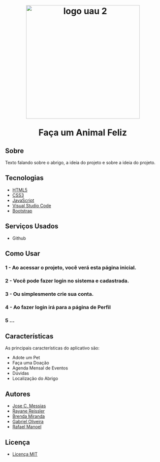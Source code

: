 <h1 align="center">
  <img width="369" alt="logo uau 2" src="https://github.com/JoseCMessias/auamigo/assets/104660308/9df08c12-bfaa-404f-a807-caf7121d7856">
  <p>Faça um Animal Feliz</p>
</h1>

## Sobre

Texto falando sobre o abrigo, a ideia do projeto e sobre a ideia do projeto.

## Tecnologias

- [HTML5](https://developer.mozilla.org/pt-BR/docs/Web/HTML)
- [CSS3](https://developer.mozilla.org/pt-BR/docs/Web/CSS)
- [JavaScript](https://developer.mozilla.org/pt-BR/docs/Web/JavaScript)
- [Visual Studio Code](https://code.visualstudio.com)
- [Bootstrap](https://getbootstrap.com)


## Serviços Usados

- Github

## Como Usar

### 1 - Ao acessar o projeto, você verá esta página inicial.

### 2 - Você pode fazer login no sistema e cadastrada.

### 3 - Ou simplesmente crie sua conta.

### 4 - Ao fazer login irá para a página de Perfil

### 5 ...

## Características 

As principais características do aplicativo são:
- Adote um Pet
- Faça uma Doação
- Agenda Mensal de Eventos 
- Dúvidas
- Localização do Abrigo

## Autores

- [Jose C. Messias](https://github.com/JoseCMessias)
- [Rayane Reissler](https://github.com/rayanereissler)
- [Brenda Miranda](https://github.com/brensmiranda)
- [Gabriel Oliveira](https://github.com/Gabrieira)
- [Rafael Manoel]()

## Licença

- [Licença MIT](https://github.com/AmigoBicho/Projeto-Amigo-Bicho/blob/main/LICENSE)






